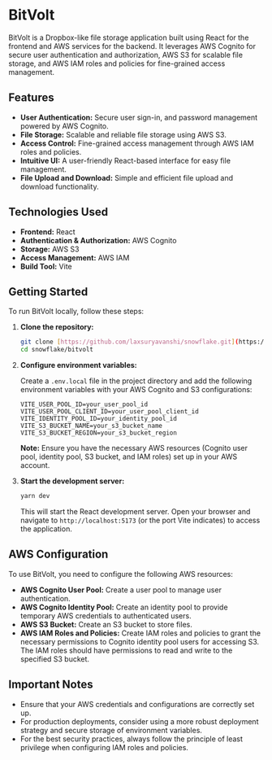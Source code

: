 # BitVolt

BitVolt is a Dropbox-like file storage application built using React for the frontend and AWS services for the backend. It leverages AWS Cognito for secure user authentication and authorization, AWS S3 for scalable file storage, and AWS IAM roles and policies for fine-grained access management.

## Features

- **User Authentication:** Secure user sign-in, and password management powered by AWS Cognito.
- **File Storage:** Scalable and reliable file storage using AWS S3.
- **Access Control:** Fine-grained access management through AWS IAM roles and policies.
- **Intuitive UI:** A user-friendly React-based interface for easy file management.
- **File Upload and Download:** Simple and efficient file upload and download functionality.

## Technologies Used

- **Frontend:** React
- **Authentication & Authorization:** AWS Cognito
- **Storage:** AWS S3
- **Access Management:** AWS IAM
- **Build Tool:** Vite

## Getting Started

To run BitVolt locally, follow these steps:

1.  **Clone the repository:**

    ```bash
    git clone [https://github.com/laxsuryavanshi/snowflake.git](https://github.com/laxsuryavanshi/snowflake.git)
    cd snowflake/bitvolt
    ```

2.  **Configure environment variables:**

    Create a `.env.local` file in the project directory and add the following environment variables with your AWS Cognito and S3 configurations:

    ```
    VITE_USER_POOL_ID=your_user_pool_id
    VITE_USER_POOL_CLIENT_ID=your_user_pool_client_id
    VITE_IDENTITY_POOL_ID=your_identity_pool_id
    VITE_S3_BUCKET_NAME=your_s3_bucket_name
    VITE_S3_BUCKET_REGION=your_s3_bucket_region
    ```

    **Note:** Ensure you have the necessary AWS resources (Cognito user pool, identity pool, S3 bucket, and IAM roles) set up in your AWS account.

3.  **Start the development server:**

    ```bash
    yarn dev
    ```

    This will start the React development server. Open your browser and navigate to `http://localhost:5173` (or the port Vite indicates) to access the application.

## AWS Configuration

To use BitVolt, you need to configure the following AWS resources:

- **AWS Cognito User Pool:** Create a user pool to manage user authentication.
- **AWS Cognito Identity Pool:** Create an identity pool to provide temporary AWS credentials to authenticated users.
- **AWS S3 Bucket:** Create an S3 bucket to store files.
- **AWS IAM Roles and Policies:** Create IAM roles and policies to grant the necessary permissions to Cognito identity pool users for accessing S3. The IAM roles should have permissions to read and write to the specified S3 bucket.

## Important Notes

- Ensure that your AWS credentials and configurations are correctly set up.
- For production deployments, consider using a more robust deployment strategy and secure storage of environment variables.
- For the best security practices, always follow the principle of least privilege when configuring IAM roles and policies.
